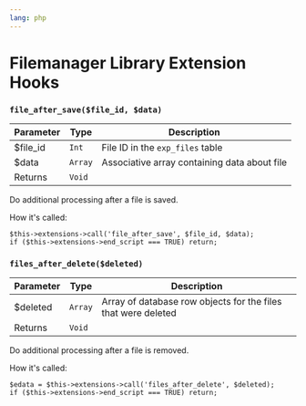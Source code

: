 ```yaml
---
lang: php
---
```


<!--
    This source file is part of the open source project
    ExpressionEngine User Guide (https://github.com/ExpressionEngine/ExpressionEngine-User-Guide)

    @link      https://expressionengine.com/
    @copyright Copyright (c) 2003-2020, Packet Tide, LLC (https://packettide.com)
    @license   https://expressionengine.com/license Licensed under Apache License, Version 2.0
-->

# Filemanager Library Extension Hooks

### `file_after_save($file_id, $data)`

| Parameter | Type    | Description                                  |
| --------- | ------- | -------------------------------------------- |
| \$file_id | `Int`   | File ID in the `exp_files` table             |
| \$data    | `Array` | Associative array containing data about file |
| Returns   | `Void`  |                                              |

Do additional processing after a file is saved.

How it's called:

    $this->extensions->call('file_after_save', $file_id, $data);
    if ($this->extensions->end_script === TRUE) return;

### `files_after_delete($deleted)`

| Parameter | Type    | Description                                                   |
| --------- | ------- | ------------------------------------------------------------- |
| \$deleted | `Array` | Array of database row objects for the files that were deleted |
| Returns   | `Void`  |                                                               |

Do additional processing after a file is removed.

How it's called:

    $edata = $this->extensions->call('files_after_delete', $deleted);
    if ($this->extensions->end_script === TRUE) return;
